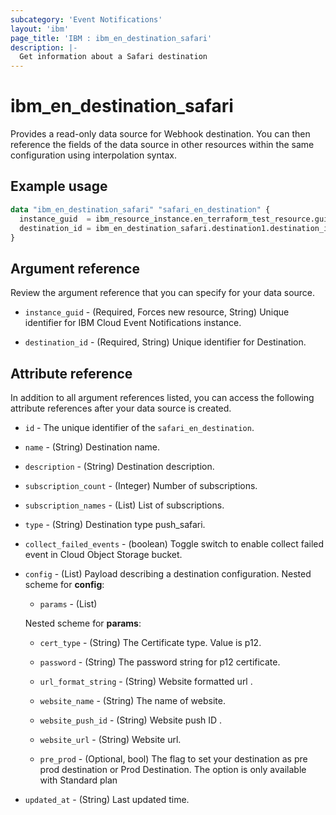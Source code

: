 ```yaml
---
subcategory: 'Event Notifications'
layout: 'ibm'
page_title: 'IBM : ibm_en_destination_safari'
description: |-
  Get information about a Safari destination
---
```


# ibm_en_destination_safari

Provides a read-only data source for Webhook destination. You can then reference the fields of the data source in other resources within the same configuration using interpolation syntax.

## Example usage

```terraform
data "ibm_en_destination_safari" "safari_en_destination" {
  instance_guid  = ibm_resource_instance.en_terraform_test_resource.guid
  destination_id = ibm_en_destination_safari.destination1.destination_id
}
```

## Argument reference

Review the argument reference that you can specify for your data source.

- `instance_guid` - (Required, Forces new resource, String) Unique identifier for IBM Cloud Event Notifications instance.

- `destination_id` - (Required, String) Unique identifier for Destination.

## Attribute reference

In addition to all argument references listed, you can access the following attribute references after your data source is created.

- `id` - The unique identifier of the `safari_en_destination`.

- `name` - (String) Destination name.

- `description` - (String) Destination description.

- `subscription_count` - (Integer) Number of subscriptions.

- `subscription_names` - (List) List of subscriptions.

- `type` - (String) Destination type push_safari.

- `collect_failed_events` - (boolean) Toggle switch to enable collect failed event in Cloud Object Storage bucket.

- `config` - (List) Payload describing a destination configuration.
  Nested scheme for **config**:

  - `params` - (List)

  Nested scheme for **params**:

  - `cert_type` - (String) The Certificate type. Value is p12.

  - `password` - (String) The password string for p12 certificate.

  - `url_format_string` - (String) Website formatted url .

  - `website_name` - (String) The name of website.

  - `website_push_id` - (String) Website push ID  .

  - `website_url` - (String) Website url.

  - `pre_prod` - (Optional, bool) The flag to set your destination as pre prod destination or Prod Destination. The option is only available with Standard plan


- `updated_at` - (String) Last updated time.
